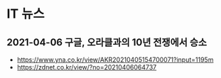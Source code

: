 # IT 뉴스 
## 2021-04-06 구글, 오라클과의 10년 전쟁에서 승소
- https://www.yna.co.kr/view/AKR20210405154700071?input=1195m
- https://zdnet.co.kr/view/?no=20210406064737
